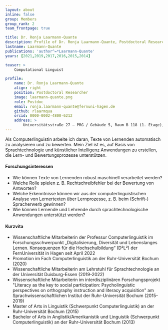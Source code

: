 ```yaml
---
layout: about
inline: false
group: Members
group_rank: 2
team_frontpage: true

title: Dr. Ronja Laarmann-Quante
description: Profile of Dr. Ronja Laarmann-Quante, Postdoctoral Researcher
lastname: Laarmann-Quante
publications: 'author^=*Laarmann-Quante'
years: [2021,2019,2017,2016,2015,2014]

teaser: >
    Computational Linguist

profile:
    name: Dr. Ronja Laarmann-Quante
    align: right
    position: Postdoctoral Researcher
    image: laarmann-quante.png
    role: Postdoc
    email: ronja.laarmann-quante@fernuni-hagen.de
    github: rlaarmqua
    orcid: 0000-0002-4800-6212
    address: >
        Universitätsstraße 27 – PRG / Gebäude 5, Raum B 118 (1. Etage), 58097 Hagen
---
```


Als Computerlinguistin arbeite ich daran, Texte von Lernenden automatisch zu analysieren und zu bewerten. Mein Ziel ist es, auf Basis von Sprachtechnologie und künstlicher Intelligenz Anwendungen zu erstellen, die Lern- und Bewertungsprozesse unterstützen.

#### Forschungsinteressen

- Wie können Texte von Lernenden robust maschinell verarbeitet werden?
- Welche Rolle spielen z. B. Rechtschreibfehler bei der Bewertung von Antworten?
- Welche Erkenntnisse können wir aus der computerlinguistischen Analyse von Lernertexten über Lernprozesse, z. B. beim (Schrift-) Spracherwerb gewinnen?
- Wie können Lernende und Lehrende durch sprachtechnologische Anwendungen unterstützt werden?

#### Kurzvita

- Wissenschaftliche Mitarbeiterin der Professur Computerlinguistik im Forschungsschwerpunkt „Digitalisierung, Diversität und Lebenslanges Lernen. Konsequenzen für die Hochschulbildung“ (D²L²) der FernUniversität in Hagen seit April 2022
- Promotion im Fach Computerlinguistik an der Ruhr-Universität Bochum (2020)
- Wissenschaftliche Mitarbeiterin am Lehrstuhl für Sprachtechnologie an der Universität Duisburg-Essen (2019-2022)
- Wissenschaftliche Mitarbeiterin im interdisziplinären Forschungsprojekt "Literacy as the key to social participation: Psycholinguistic perspectives on orthography instruction and literacy acquisition" am Sprachwissenschaftlichen Institut der Ruhr-Universität Bochum (2015-2019)
- Master of Arts in Linguistik (Schwerpunkt Computerlinguistik) an der Ruhr-Universität Bochum (2015)
- Bachelor of Arts in Anglistik/Amerikanistik und Linguistik (Schwerpunkt Computerlinguistik) an der Ruhr-Universität Bochum (2013)


